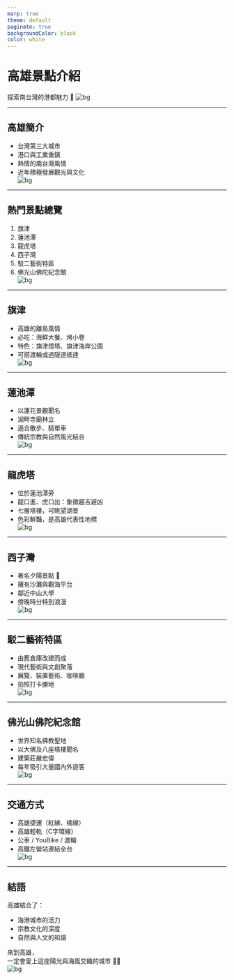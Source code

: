 ```yaml
---
marp: true
theme: default
paginate: true
backgroundColor: black
color: white
---
```


# 高雄景點介紹
探索南台灣的港都魅力 🌅
![bg](https://images.unsplash.com/photo-1560932684-5bcefc3901f4?ixlib=rb-4.0.3&auto=format&fit=crop&w=1350&q=80)

---

## 高雄簡介
- 台灣第三大城市  
- 港口與工業重鎮  
- 熱情的南台灣風情  
- 近年積極發展觀光與文化  
![bg](https://images.unsplash.com/photo-1607585982062-5e8e90d518d6?ixlib=rb-4.0.3&auto=format&fit=crop&w=1350&q=80)

---

## 熱門景點總覽
1. 旗津  
2. 蓮池潭  
3. 龍虎塔  
4. 西子灣  
5. 駁二藝術特區  
6. 佛光山佛陀紀念館  
![bg](https://images.unsplash.com/photo-1594633313593-b1c75502c31c?ixlib=rb-4.0.3&auto=format&fit=crop&w=1350&q=80)

---

## 旗津
- 高雄的離島風情  
- 必吃：海鮮大餐、烤小卷  
- 特色：旗津燈塔、旗津海岸公園  
- 可搭渡輪或過隧道抵達  
![bg](https://images.unsplash.com/photo-1579338556661-c7981e2b2eb3?ixlib=rb-4.0.3&auto=format&fit=crop&w=1350&q=80)

---

## 蓮池潭
- 以蓮花景觀聞名  
- 湖畔寺廟林立  
- 適合散步、騎單車  
- 傳統宗教與自然風光結合  
![bg](https://images.unsplash.com/photo-1598449426530-5fce44c74a6f?ixlib=rb-4.0.3&auto=format&fit=crop&w=1350&q=80)

---

## 龍虎塔
- 位於蓮池潭旁  
- 龍口進、虎口出：象徵趨吉避凶  
- 七層塔樓，可眺望湖景  
- 色彩鮮豔，是高雄代表性地標  
![bg](https://upload.wikimedia.org/wikipedia/commons/2/2b/Kaohsiung_Dragon_Tiger_Pagodas_20181125.jpg)

---

## 西子灣
- 著名夕陽景點 🌇  
- 擁有沙灘與觀海平台  
- 鄰近中山大學  
- 傍晚時分特別浪漫  
![bg](https://images.unsplash.com/photo-1628062459938-8c32d2f66a76?ixlib=rb-4.0.3&auto=format&fit=crop&w=1350&q=80)

---

## 駁二藝術特區
- 由舊倉庫改建而成  
- 現代藝術與文創聚落  
- 展覽、裝置藝術、咖啡廳  
- 拍照打卡勝地  
![bg](https://images.unsplash.com/photo-1638955508705-b77dae1f21a3?ixlib=rb-4.0.3&auto=format&fit=crop&w=1350&q=80)

---

## 佛光山佛陀紀念館
- 世界知名佛教聖地  
- 以大佛及八座塔樓聞名  
- 建築莊嚴宏偉  
- 每年吸引大量國內外遊客  
![bg](https://upload.wikimedia.org/wikipedia/commons/e/ea/Fo_Guang_Shan_Buddha_Museum_20180519.jpg)

---

## 交通方式
- 高雄捷運（紅線、橘線）  
- 高雄輕軌（C字環線）  
- 公車 / YouBike / 渡輪  
- 高鐵左營站連結全台  
![bg](https://images.unsplash.com/photo-1601883640346-c8920f665d4b?ixlib=rb-4.0.3&auto=format&fit=crop&w=1350&q=80)

---

## 結語
高雄結合了：  
- 海港城市的活力  
- 宗教文化的深度  
- 自然與人文的和諧  

來到高雄，  
一定會愛上這座陽光與海風交織的城市 🌴🌊  
![bg](https://images.unsplash.com/photo-1560932684-5bcefc3901f4?ixlib=rb-4.0.3&auto=format&fit=crop&w=1350&q=80)
